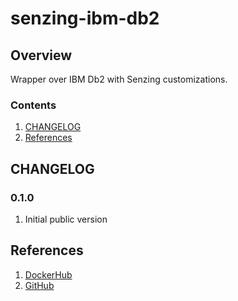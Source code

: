 # senzing-ibm-db2

## Overview

Wrapper over IBM Db2 with Senzing customizations.

### Contents

1. [CHANGELOG](#changelog)
1. [References](#references)

## CHANGELOG

### 0.1.0

1. Initial public version

## References

1. [DockerHub](https://hub.docker.com/r/senzing/ibm-db2)
1. [GitHub](https://github.com/Senzing/docker-ibm-db2)

